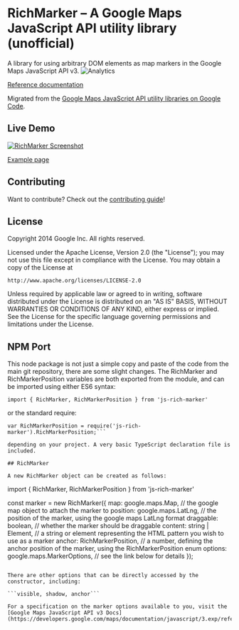 RichMarker – A Google Maps JavaScript API utility library (unofficial)
==============

A library for using arbitrary DOM elements as map markers in the Google Maps JavaScript API v3.
![Analytics](https://maps-ga-beacon.appspot.com/UA-12846745-20/js-rich-marker/readme?pixel)

[Reference documentation](https://googlemaps.github.io/js-rich-marker/reference.html)

Migrated from the [Google Maps JavaScript API utility libraries on Google Code](https://code.google.com/p/google-maps-utility-library-v3/).

## Live Demo

[![RichMarker Screenshot](https://googlemaps.github.io/js-rich-marker/screenshot.jpg)](https://googlemaps.github.io/js-rich-marker/examples/richmarker.html)

[Example page](https://googlemaps.github.io/js-rich-marker/examples/richmarker.html)

## Contributing

Want to contribute? Check out the [contributing guide](CONTRIBUTING.md)!

## License

Copyright 2014 Google Inc. All rights reserved.

Licensed under the Apache License, Version 2.0 (the "License");
you may not use this file except in compliance with the License.
You may obtain a copy of the License at

    http://www.apache.org/licenses/LICENSE-2.0

Unless required by applicable law or agreed to in writing, software
distributed under the License is distributed on an "AS IS" BASIS,
WITHOUT WARRANTIES OR CONDITIONS OF ANY KIND, either express or implied.
See the License for the specific language governing permissions and
limitations under the License.

## NPM Port

This node package is not just a simple copy and paste of the code from
the main git repository, there are some slight changes. The RichMarker
and RichMarkerPosition variables are both exported from the module,
and can be imported using either ES6 syntax:

```import { RichMarker, RichMarkerPosition } from 'js-rich-marker'```

or the standard require:

```var RichMarker = require('js-rich-marker').RichMarker;
var RichMarkerPosition = require('js-rich-marker').RichMarkerPosition;```

depending on your project. A very basic TypeScript declaration file is
included.

## RichMarker

A new RichMarker object can be created as follows:

```
import { RichMarker, RichMarkerPosition } from 'js-rich-marker'

const marker = new RichMarker({
    map: google.maps.Map, // the google map object to attach the marker to
    position: google.maps.LatLng, // the position of the marker, using the google maps LatLng format
    draggable: boolean, // whether the marker should be draggable
    content: string | Element, // a string or element representing the HTML pattern you wish to use as a marker
    anchor: RichMarkerPosition, // a number, defining the anchor position of the marker, using the RichMarkerPosition enum
    options: google.maps.MarkerOptions, // see the link below for details
});
```

There are other options that can be directly accessed by the constructor, including:

```visible, shadow, anchor```

For a specification on the marker options available to you, visit the
[Google Maps JavaScript API v3 Docs](https://developers.google.com/maps/documentation/javascript/3.exp/reference#MarkerOptions)
